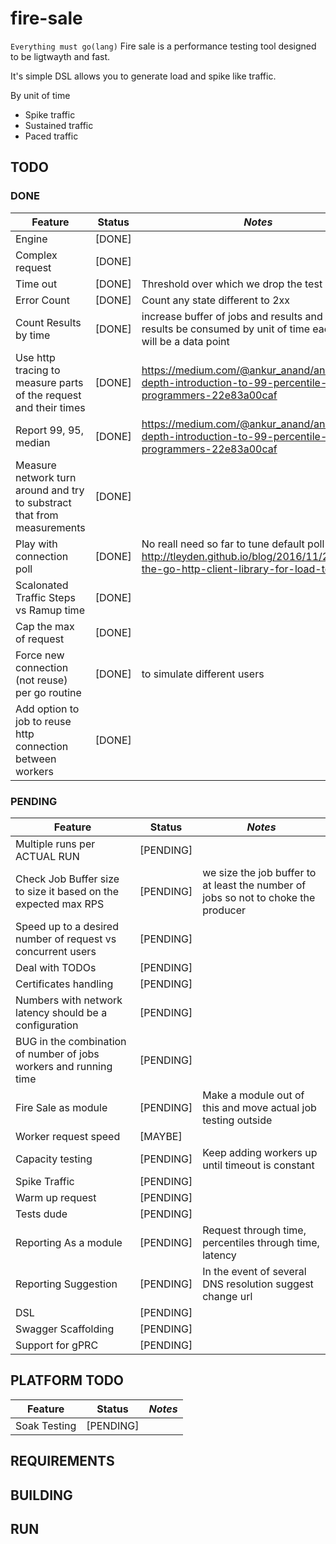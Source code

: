 # fire-sale

``Everything must go(lang)``
Fire sale is a performance testing tool designed to be ligtwayth and fast. 

It's simple DSL allows you to generate load and spike like traffic. 

By unit of time 
* Spike traffic
* Sustained traffic
* Paced traffic

## TODO
### DONE
| **Feature** | **Status** | *Notes* |
| --------|-------|------- |
|Engine  | [DONE] ||
|Complex request  | [DONE] ||
|Time out | [DONE] | Threshold over which we drop the test|
|Error Count | [DONE] | Count any state different to 2xx|
|Count Results by time | [DONE] | increase buffer of jobs and results and make the results be consumed by unit of time each of them will be a data point|
|Use http tracing to measure parts of the request and their times | [DONE] | https://medium.com/@ankur_anand/an-in-depth-introduction-to-99-percentile-for-programmers-22e83a00caf|
|Report 99, 95, median | [DONE] | https://medium.com/@ankur_anand/an-in-depth-introduction-to-99-percentile-for-programmers-22e83a00caf|
|Measure network turn around and try to substract that from measurements  | [DONE] | |
|Play with connection poll| [DONE] |No reall need so far to tune default poll http://tleyden.github.io/blog/2016/11/21/tuning-the-go-http-client-library-for-load-testing/ |
|Scalonated Traffic Steps vs Ramup time  | [DONE] ||
|Cap the max of request | [DONE] ||
|Force new connection (not reuse) per go routine  | [DONE] | to simulate different users|
|Add option to job to reuse http connection between workers| [DONE] ||
### PENDING
| **Feature** | **Status** | *Notes* |
| --------|-------|------- |
|Multiple runs per ACTUAL RUN| [PENDING] ||
|Check Job Buffer size to size it based on the expected max RPS| [PENDING] |we size the job buffer to at least the number of jobs so not to choke the producer|
|Speed up to a desired number of request vs concurrent users  | [PENDING] ||
|Deal with TODOs  | [PENDING] ||
|Certificates handling  | [PENDING] ||
|Numbers with network latency should be a configuration| [PENDING] | |
|BUG in the combination of number of jobs workers and running time  | [PENDING] | |
|Fire Sale as module  | [PENDING] | Make a module out of this and move actual job testing outside|
|Worker request speed | [MAYBE] ||
|Capacity testing | [PENDING] |Keep adding workers up until timeout is constant|
|Spike  Traffic | [PENDING] ||
|Warm up request|[PENDING]||
|Tests dude  | [PENDING] ||
|Reporting As a module|[PENDING]| Request through time, percentiles through time, latency|
|Reporting Suggestion|[PENDING]| In the event of several DNS resolution suggest change url|
|DSL|[PENDING]||
|Swagger Scaffolding|[PENDING]||
|Support for gPRC|[PENDING]||

## PLATFORM TODO
| **Feature** | **Status** | *Notes* |
| --------|-------|------- |
|Soak Testing  | [PENDING] ||

## REQUIREMENTS
## BUILDING
## RUN
